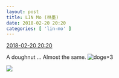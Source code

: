 ```yaml
---
layout: post
title: LIN Mo (林墨)
date: 2018-02-20 20:20
categories: [ 'lin-mo' ]
---
```


<div class="weibo-info">
  <a href="https://weibo.com/6108312042/G41CDDfj9">2018-02-20 20:20</a>
</div>

A doughnut … Almost the same. ![doge](https://img.t.sinajs.cn/t4/appstyle/expression/ext/normal/b6/doge_org.gif)×3

<!-- more -->

<a href="http://wx1.sinaimg.cn/mw690/006FnQZYly1fon6gs893bj32c03404qp.jpg">
  <img class="weibo-pic-preview" src="http://wx1.sinaimg.cn/orj360/006FnQZYly1fon6gs893bj32c03404qp.jpg" />
</a>
